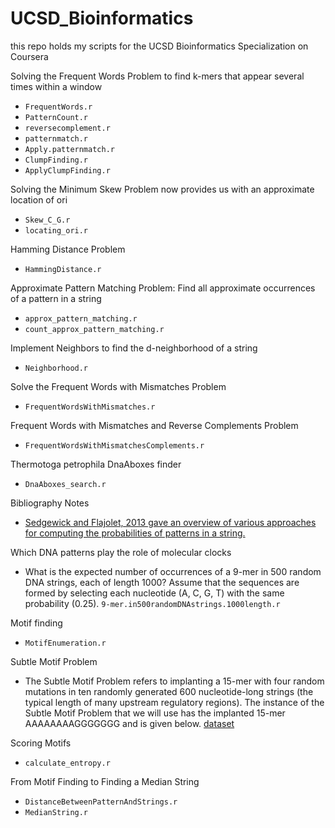 # UCSD_Bioinformatics
this repo holds my scripts for the UCSD Bioinformatics Specialization on Coursera

Solving the Frequent Words Problem to find k-mers that appear several times within a window  
- `FrequentWords.r`  
- `PatternCount.r`  
- `reversecomplement.r`  
- `patternmatch.r`  
- `Apply.patternmatch.r`  
- `ClumpFinding.r`  
- `ApplyClumpFinding.r` 

Solving the Minimum Skew Problem now provides us with an approximate location of ori   
- `Skew_C_G.r`  
- `locating_ori.r`

Hamming Distance Problem  
- `HammingDistance.r`  

Approximate Pattern Matching Problem: Find all approximate occurrences of a pattern in a string  
- `approx_pattern_matching.r`  
- `count_approx_pattern_matching.r`  

Implement Neighbors to find the d-neighborhood of a string
- `Neighborhood.r`  

Solve the Frequent Words with Mismatches Problem  
- `FrequentWordsWithMismatches.r`   

Frequent Words with Mismatches and Reverse Complements Problem  
- `FrequentWordsWithMismatchesComplements.r`

Thermotoga petrophila DnaAboxes finder 
- `DnaAboxes_search.r`  

Bibliography Notes  
- [Sedgewick and Flajolet, 2013 gave an overview of various approaches for computing the probabilities of patterns in a string.](https://aofa.cs.princeton.edu/home/)


Which DNA patterns play the role of molecular clocks  
- What is the expected number of occurrences of a 9-mer in 500 random DNA strings, each of length 1000? Assume that the sequences are formed by selecting each nucleotide (A, C, G, T) with the same probability (0.25). `9-mer.in500randomDNAstrings.1000length.r`   

Motif finding  
- `MotifEnumeration.r`  

Subtle Motif Problem  
- The Subtle Motif Problem refers to implanting a 15-mer with four random mutations in ten randomly generated 600 nucleotide-long strings (the typical length of many upstream regulatory regions). The instance of the Subtle Motif Problem that we will use has the implanted 15-mer AAAAAAAAGGGGGGG and is given below.  [dataset](/Finding_Hidden_Messages_in_DNA/subtle_motif_dataset.txt)

Scoring Motifs  
- `calculate_entropy.r`   

From Motif Finding to Finding a Median String   
- `DistanceBetweenPatternAndStrings.r`    
- `MedianString.r`   





